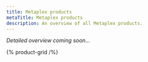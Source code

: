 ```yaml
---
title: Metaplex products
metaTitle: Metaplex products
description: An overview of all Metaplex products.
---
```


_Detailed overview coming soon..._

{% product-grid /%}
